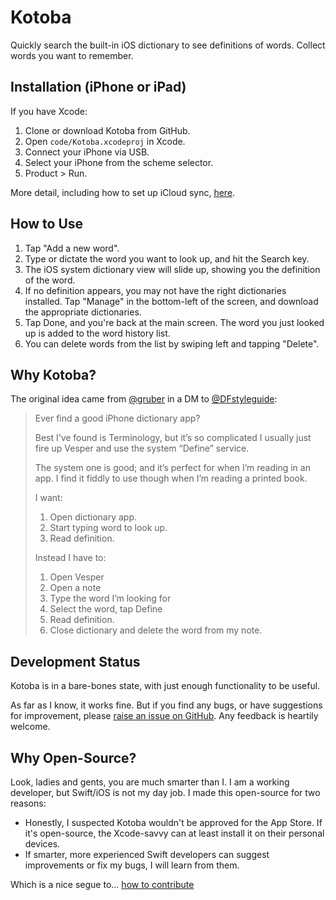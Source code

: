 # Kotoba

Quickly search the built-in iOS dictionary to see definitions of words. Collect words you want to remember.

## Installation (iPhone or iPad)

If you have Xcode:

1. Clone or download Kotoba from GitHub.
2. Open `code/Kotoba.xcodeproj` in Xcode.
3. Connect your iPhone via USB.
4. Select your iPhone from the scheme selector.
5. Product > Run.

More detail, including how to set up iCloud sync, [here](code/INSTALLATION.md).

## How to Use

1. Tap "Add a new word".
2. Type or dictate the word you want to look up, and hit the Search key.
3. The iOS system dictionary view will slide up, showing you the definition of the word.
4. If no definition appears, you may not have the right dictionaries installed. Tap "Manage" in the bottom-left of the screen, and download the appropriate dictionaries.
5. Tap Done, and you're back at the main screen. The word you just looked up is added to the word history list.
6. You can delete words from the list by swiping left and tapping "Delete".

## Why Kotoba?

The original idea came from [@gruber](https://twitter.com/gruber) in a DM to [@DFstyleguide](https://twitter.com/DFstyleguide):

> Ever find a good iPhone dictionary app?
>
> Best I’ve found is Terminology, but it’s so complicated I usually just fire up Vesper and use the system “Define” service.
>
> The system one is good; and it’s perfect for when I’m reading in an app. I find it fiddly to use though when I’m reading a printed book.
>
> I want:
>
> 1. Open dictionary app.
> 2. Start typing word to look up.
> 3. Read definition.
>
> Instead I have to:
>
> 1. Open Vesper
> 2. Open a note
> 3. Type the word I’m looking for
> 4. Select the word, tap Define
> 5. Read definition.
> 6. Close dictionary and delete the word from my note.

## Development Status

Kotoba is in a bare-bones state, with just enough functionality to be useful.

As far as I know, it works fine. But if you find any bugs, or have suggestions for improvement, please [raise an issue on GitHub](https://github.com/willhains/Kotoba/issues). Any feedback is heartily welcome.

## Why Open-Source?

Look, ladies and gents, you are much smarter than I. I am a working developer, but Swift/iOS is not my day job. I made this open-source for two reasons:

- Honestly, I suspected Kotoba wouldn't be approved for the App Store. If it's open-source, the Xcode-savvy can at least install it on their personal devices.
- If smarter, more experienced Swift developers can suggest improvements or fix my bugs, I will learn from them.

Which is a nice segue to... [how to contribute](CONTRIBUTING.md)
